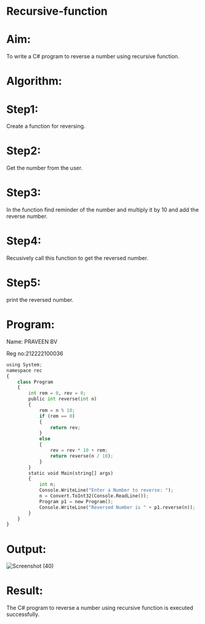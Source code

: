 # Recursive-function

# Aim: 
To write a C# program to reverse a number using recursive function.

# Algorithm:

# Step1:
Create a function for reversing.

# Step2:
Get the number from the user.

# Step3:
In the function find reminder of the number and multiply it by 10 and add the reverse number.

# Step4:
Recusively call this function to get the reversed number.

# Step5:
print the reversed number.

# Program:
Name: PRAVEEN BV

Reg no:212222100036

```python
using System;
namespace rec
{
    class Program
    {
        int rem = 0, rev = 0;
        public int reverse(int n)
        {
            rem = n % 10;
            if (rem == 0)
            {
                return rev;
            }
            else
            {
                rev = rev * 10 + rem;
                return reverse(n / 10);
            }
        }
        static void Main(string[] args)
        {
            int n;
            Console.WriteLine("Enter a Number to reverse: ");
            n = Convert.ToInt32(Console.ReadLine());
            Program p1 = new Program();
            Console.WriteLine("Reversed Number is " + p1.reverse(n));
        }
    }
}
```
# Output:
![Screenshot (40)](https://github.com/TejaswiniGugananthan/Recursive-function/assets/121222763/0cf28a0a-766e-4d5b-8c7f-7b41a81e183e)

# Result:
 The C# program to reverse a number using recursive function is executed successfully.
